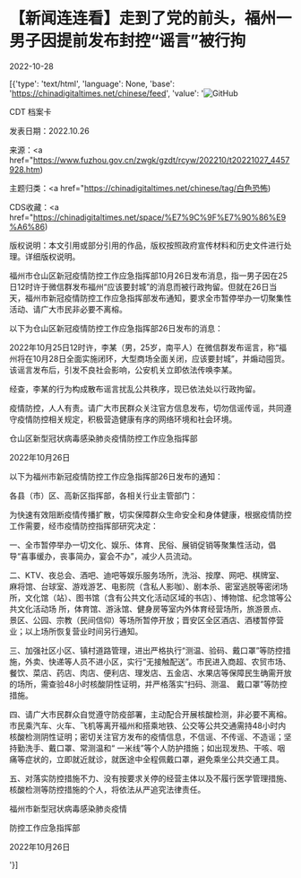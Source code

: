 # 【新闻连连看】走到了党的前头，福州一男子因提前发布封控“谣言”被行拘

2022-10-28

[{'type': 'text/html', 'language': None, 'base': 'https://chinadigitaltimes.net/chinese/feed', 'value': '![GitHub](https://chinadigitaltimes.net/chinese/files/2022/10/23e.jpg)

CDT 档案卡

发表日期：2022.10.26

来源：<a href="https://www.fuzhou.gov.cn/zwgk/gzdt/rcyw/202210/t20221027_4457928.htm)

主题归类：<a href="https://chinadigitaltimes.net/chinese/tag/白色恐怖)

CDS收藏：<a href="https://chinadigitaltimes.net/space/%E7%9C%9F%E7%90%86%E9%A6%86)

版权说明：本文引用或部分引用的作品，版权按照政府宣传材料和历史文件进行处理。详细版权说明。





福州市仓山区新冠疫情防控工作应急指挥部10月26日发布消息，指一男子因在25日12时许于微信群发布福州“应该要封城”的消息而被行政拘留。但就在26日当天，福州市新冠疫情防控工作应急指挥部发布通知，要求全市暂停举办一切聚集性活动、请广大市民非必要不离榕。

以下为仓山区新冠疫情防控工作应急指挥部26日发布的消息：



2022年10月25日12时许，李某（男，25岁，南平人）在微信群发布谣言，称“福州将在10月28日全面实施闭环，大型商场全面关闭，应该要封城”，并煽动囤货。该谣言发布后，引发不良社会影响，公安机关立即依法传唤李某。

经查，李某的行为构成散布谣言扰乱公共秩序，现已依法处以行政拘留。

疫情防控，人人有责。请广大市民群众关注官方信息发布，切勿信谣传谣，共同遵守疫情防控相关规定，积极营造健康有序的网络环境和社会环境。

仓山区新型冠状病毒感染肺炎疫情防控工作应急指挥部

2022年10月26日



以下为福州市新冠疫情防控工作应急指挥部26日发布的通知：



各县（市）区、高新区指挥部，各相关行业主管部门：

为快速有效阻断疫情传播扩散，切实保障群众生命安全和身体健康，根据疫情防控工作需要，经市疫情防控指挥部研究决定：

一、全市暂停举办一切文化、娱乐、体育、民俗、展销促销等聚集性活动，倡导“喜事缓办，丧事简办，宴会不办”，减少人员流动。

二、KTV、夜总会、酒吧、迪吧等娱乐服务场所，洗浴、按摩、网吧、棋牌室、麻将馆、台球室、游戏游艺、电影院（含私人影咖）、剧本杀、密室逃脱等密闭场所，文化馆（站）、图书馆（含有公共文化活动区域的书店）、博物馆、纪念馆等公共文化活动场 所，体育馆、游泳馆、健身房等室内外体育经营场所，旅游景点、景区、公园、宗教（民间信仰）等场所暂停开放；晋安区全区酒店、酒楼暂停营业；以上场所恢复营业时间另行通知。

三、加强社区小区、镇村道路管理，进出严格执行“测温、验码、戴口罩”等防控措施，外卖、快递等人员不进小区，实行“无接触配送”。市民进入商超、农贸市场、餐饮、菜店、药店、肉店、便利店、理发店、五金店、水果店等保障民生确需开放的场所，需查验48小时核酸阴性证明，并严格落实“扫码、测温、 戴口罩”等防控措施。

四、请广大市民群众自觉遵守防疫部署，主动配合开展核酸检测，非必要不离榕。市民乘汽车、火车、飞机等离开福州和搭乘地铁、公交等公共交通需持48小时内核酸检测阴性证明；密切关注官方发布的疫情信息，不信谣、不传谣、不造谣；坚持勤洗手、戴口罩、常测温和“ 一米线”等个人防护措施；如出现发热、干咳、咽痛等症状的，立即就近就诊，就医途中全程佩戴口罩，避免乘坐公共交通工具。

五、对落实防控措施不力、没有按要求关停的经营主体以及不履行医学管理措施、核酸检测等防控措施的个人，将依法从严追究法律责任。

福州市新型冠状病毒感染肺炎疫情

防控工作应急指挥部

2022年10月26日

'}]